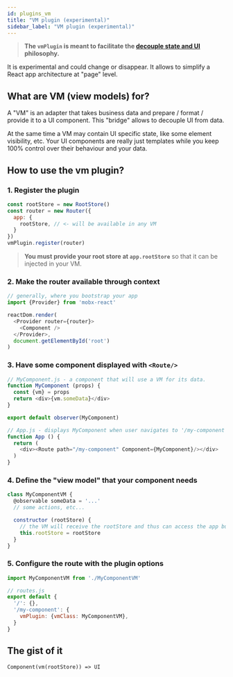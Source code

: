 ```yaml
---
id: plugins_vm
title: "VM plugin (experimental)"
sidebar_label: "VM plugin (experimental)"
---
```


> **The `vmPlugin` is meant to facilitate the [decouple state and UI](https://hackernoon.com/how-to-decouple-state-and-ui-a-k-a-you-dont-need-componentwillmount-cc90b787aa37) philosophy.**

It is experimental and could change or disappear. It allows to simplify a React app architecture at "page" level.

## What are VM (view models) for?

A "VM" is an adapter that takes business data and prepare / format / provide it to a UI component. This "bridge" allows to decouple UI from data.

At the same time a VM may contain UI specific state, like some element visibility, etc. Your UI components are really just templates while you keep 100% control over their behaviour and your data.


## How to use the vm plugin?

### 1. Register the plugin

```js
const rootStore = new RootStore()
const router = new Router({
  app: {
    rootStore, // <- will be available in any VM
  }
})
vmPlugin.register(router)
```

> **You must provide your root store at `app.rootStore`** so that it can be injected in your VM.  

### 2. Make the router available through context

```js
// generally, where you bootstrap your app
import {Provider} from 'mobx-react'

reactDom.render(
  <Provider router={router}>
    <Component />
  </Provider>,
  document.getElementById('root')
)
```

### 3. Have some component displayed with `<Route/>`
```js
// MyComponent.js - a component that will use a VM for its data.
function MyComponent (props) {
  const {vm} = props
  return <div>{vm.someData}</div>
}

export default observer(MyComponent)

// App.js - displays MyComponent when user navigates to '/my-component'
function App () {
  return (
    <div><Route path="/my-component" Component={MyComponent}/></div>
  )
}
```

### 4. Define the "view model" that your component needs
```js
class MyComponentVM {
  @observable someData = '...'
  // some actions, etc...

  constructor (rootStore) {
    // the VM will receive the rootStore and thus can access the app business models.
    this.rootStore = rootStore
  }
}
```

### 5. Configure the route with the plugin options

```js
import MyComponentVM from './MyComponentVM'

// routes.js
export default {
  '/': {},
  '/my-component': {
    vmPlugin: {vmClass: MyComponentVM},
  }
}
```

## The gist of it

`Component(vm(rootStore)) => UI`

